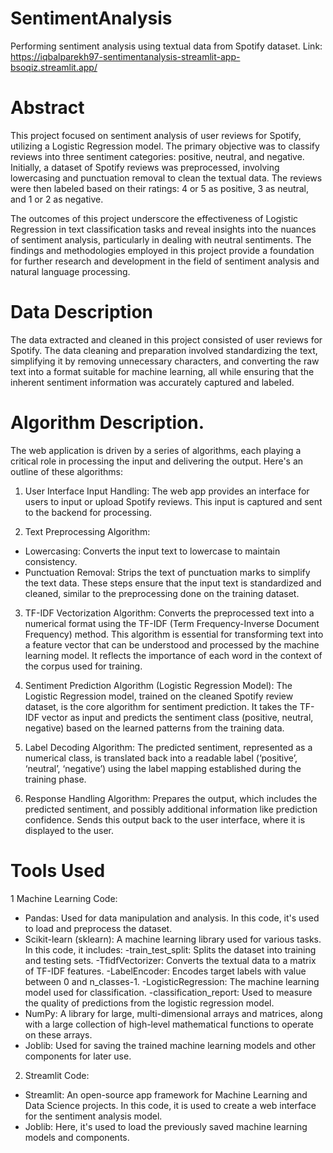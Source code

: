 # SentimentAnalysis
Performing sentiment analysis using textual data from Spotify dataset.
Link: [https://iqbalparekh97-sentimentanalysis-streamlit-app-bsoqiz.streamlit.app/
](https://iqbalparekh97-sentimentanalysis-streamlit-app-bsoqiz.streamlit.app/)
# Abstract 
This project focused on sentiment analysis of user reviews for Spotify, utilizing a Logistic Regression model. The primary objective was to classify reviews into three sentiment categories: positive, neutral, and negative. Initially, a dataset of Spotify reviews was preprocessed, involving lowercasing and punctuation removal to clean the textual data. The reviews were then labeled based on their ratings: 4 or 5 as positive, 3 as neutral, and 1 or 2 as negative.

The outcomes of this project underscore the effectiveness of Logistic Regression in text classification tasks and reveal insights into the nuances of sentiment analysis, particularly in dealing with neutral sentiments. The findings and methodologies employed in this project provide a foundation for further research and development in the field of sentiment analysis and natural language processing.

# Data Description
The data extracted and cleaned in this project consisted of user reviews for Spotify. The data cleaning and preparation involved standardizing the text, simplifying it by removing unnecessary characters, and converting the raw text into a format suitable for machine learning, all while ensuring that the inherent sentiment information was accurately captured and labeled.

# Algorithm Description. 
The web application is driven by a series of algorithms, each playing a critical role in processing the input and delivering the output. Here's an outline of these algorithms:

1. User Interface Input Handling:
The web app provides an interface for users to input or upload Spotify reviews. This input is captured and sent to the backend for processing.

2. Text Preprocessing Algorithm:
- Lowercasing: Converts the input text to lowercase to maintain consistency.
- Punctuation Removal: Strips the text of punctuation marks to simplify the text data.
These steps ensure that the input text is standardized and cleaned, similar to the preprocessing done on the training dataset.

3. TF-IDF Vectorization Algorithm:
Converts the preprocessed text into a numerical format using the TF-IDF (Term Frequency-Inverse Document Frequency) method.
This algorithm is essential for transforming text into a feature vector that can be understood and processed by the machine learning model. It reflects the importance of each word in the context of the corpus used for training.

4. Sentiment Prediction Algorithm (Logistic Regression Model):
The Logistic Regression model, trained on the cleaned Spotify review dataset, is the core algorithm for sentiment prediction.
It takes the TF-IDF vector as input and predicts the sentiment class (positive, neutral, negative) based on the learned patterns from the training data.

5. Label Decoding Algorithm:
The predicted sentiment, represented as a numerical class, is translated back into a readable label (‘positive’, ‘neutral’, ‘negative’) using the label mapping established during the training phase.

6. Response Handling Algorithm:
Prepares the output, which includes the predicted sentiment, and possibly additional information like prediction confidence.
Sends this output back to the user interface, where it is displayed to the user.

# Tools Used
1 Machine Learning Code:

- Pandas: Used for data manipulation and analysis. In this code, it's used to load and preprocess the dataset.
- Scikit-learn (sklearn): A machine learning library used for various tasks. In this code, it includes:
    -train_test_split: Splits the dataset into training and testing sets.
    -TfidfVectorizer: Converts the textual data to a matrix of TF-IDF features.
    -LabelEncoder: Encodes target labels with value between 0 and n_classes-1.
    -LogisticRegression: The machine learning model used for classification.
    -classification_report: Used to measure the quality of predictions from the logistic regression model.
- NumPy: A library for large, multi-dimensional arrays and matrices, along with a large collection of high-level mathematical functions to operate on these arrays.
- Joblib: Used for saving the trained machine learning models and other components for later use.

2. Streamlit Code:

- Streamlit: An open-source app framework for Machine Learning and Data Science projects. In this code, it is used to create a web interface for the sentiment analysis model.
- Joblib: Here, it's used to load the previously saved machine learning models and components.
